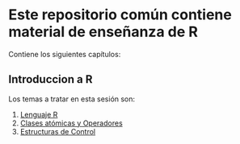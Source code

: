 # Este repositorio común contiene material de enseñanza de R

Contiene los siguientes capítulos:

## Introduccion a R

Los temas a tratar en  esta sesión son:

1. [Lenguaje R](https://github.com/EvaristeleDuellist/Darko-s-Box/blob/master/R%20Sessions/Sesion1/Lenguaje%20R.Rmd)
2. [Clases atómicas y Operadores]([https://github.com/EvaristeleDuellist/Darko-s-Box/blob/master/R%20Sessions/Sesion1/Tipos%20de%20Variables.Rmd)
3. [Estructuras de Control](https://github.com/EvaristeleDuellist/Darko-s-Box/blob/master/R%20Sessions/Sesion1/Estructuras%20de%20Control.Rmd)
